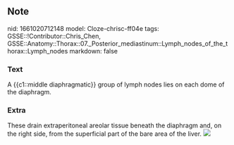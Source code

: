 ## Note
nid: 1661020712148
model: Cloze-chrisc-ff04e
tags: GSSE::!Contributor::Chris_Chen, GSSE::Anatomy::Thorax::07._Posterior_mediastinum::Lymph_nodes_of_the_thorax::Lymph_nodes
markdown: false

### Text
A {{c1::middle diaphragmatic}} group of lymph nodes lies on each dome of the diaphragm.

### Extra
These drain extraperitoneal areolar tissue beneath the diaphragm
and, on the right side, from the superficial part of the bare area
of the liver. <img src="20130522193801001.jpg">
